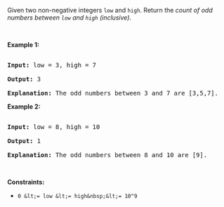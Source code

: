 Given two non-negative integers `` low `` and <code><font face="monospace">high</font></code>. Return the _count of odd numbers between _`` low ``_ and _<code><font face="monospace">high</font></code>_&nbsp;(inclusive)_.

&nbsp;

__Example 1:__

<pre>
<strong>Input:</strong> low = 3, high = 7
<strong>Output:</strong> 3
<b>Explanation: </b>The odd numbers between 3 and 7 are [3,5,7].</pre>

__Example 2:__

<pre>
<strong>Input:</strong> low = 8, high = 10
<strong>Output:</strong> 1
<b>Explanation: </b>The odd numbers between 8 and 10 are [9].</pre>

&nbsp;

__Constraints:__

*   `` 0 &lt;= low &lt;= high&nbsp;&lt;= 10^9 ``